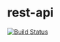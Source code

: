 # rest-api
 
[![Build Status](https://app.travis-ci.com/sandraKh/jsramverk-backend-api.svg?branch=main)](https://app.travis-ci.com/sandraKh/jsramverk-backend-api)
